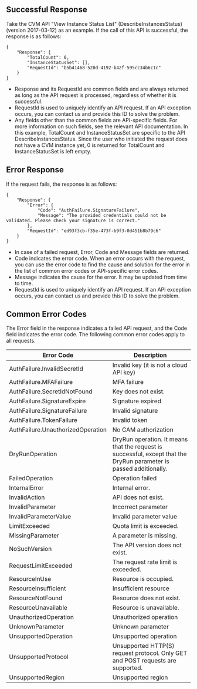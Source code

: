 ## Successful Response

Take the CVM API "View Instance Status List" (DescribeInstancesStatus) (version 2017-03-12) as an example. If the call of this API is successful, the response is as follows:

    {
        "Response": {
            "TotalCount": 0,
            "InstanceStatusSet": [],
            "RequestId": "b5b41468-520d-4192-b42f-595cc34b6c1c"
        }
    }

* Response and its RequestId are common fields and are always returned as long as the API request is processed, regardless of whether it is successful.
* RequestId is used to uniquely identify an API request. If an API exception occurs, you can contact us and provide this ID to solve the problem.
* Any fields other than the common fields are API-specific fields. For more information on such fields, see the relevant API documentation. In this example, TotalCount and InstanceStatusSet are specific to the API DescribeInstancesStatus. Since the user who initiated the request does not have a CVM instance yet, 0 is returned for TotalCount and InstanceStatusSet is left empty.

## Error Response

If the request fails, the response is as follows:

    {
        "Response": {
            "Error": {
                "Code": "AuthFailure.SignatureFailure",
                "Message": "The provided credentials could not be validated. Please check your signature is correct."
            },
            "RequestId": "ed93f3cb-f35e-473f-b9f3-0d451b8b79c6"
        }
    }

* In case of a failed request, Error, Code and Message fields are returned.
* Code indicates the error code. When an error occurs with the request, you can use the error code to find the cause and solution for the error in the list of common error codes or API-specific error codes.
* Message indicates the cause for the error. It may be updated from time to time.
* RequestId is used to uniquely identify an API request. If an API exception occurs, you can contact us and provide this ID to solve the problem.


## Common Error Codes


The Error field in the response indicates a failed API request, and the Code field indicates the error code. The following common error codes apply to all requests.


| Error Code | Description |
|----------|----------|
| AuthFailure.InvalidSecretId | Invalid key (it is not a cloud API key) |
| AuthFailure.MFAFailure | MFA failure |
| AuthFailure.SecretIdNotFound | Key does not exist. |
| AuthFailure.SignatureExpire | Signature expired |
| AuthFailure.SignatureFailure | Invalid signature |
| AuthFailure.TokenFailure | Invalid token |
| AuthFailure.UnauthorizedOperation | No CAM authorization |
| DryRunOperation | DryRun operation. It means that the request is successful, except that the DryRun parameter is passed additionally. |
| FailedOperation | Operation failed |
| InternalError | Internal error. |
| InvalidAction | API does not exist. |
| InvalidParameter | Incorrect parameter |
| InvalidParameterValue | Invalid parameter value |
| LimitExceeded | Quota limit is exceeded. |
| MissingParameter | A parameter is missing. |
| NoSuchVersion | The API version does not exist. |
| RequestLimitExceeded | The request rate limit is exceeded. |
| ResourceInUse | Resource is occupied. |
| ResourceInsufficient | Insufficient resource |
| ResourceNotFound | Resource does not exist. |
| ResourceUnavailable | Resource is unavailable. |
| UnauthorizedOperation | Unauthorized operation |
| UnknownParameter | Unknown parameter |
| UnsupportedOperation | Unsupported operation |
| UnsupportedProtocol | Unsupported HTTP(S) request protocol. Only GET and POST requests are supported. |
| UnsupportedRegion | Unsupported region |

